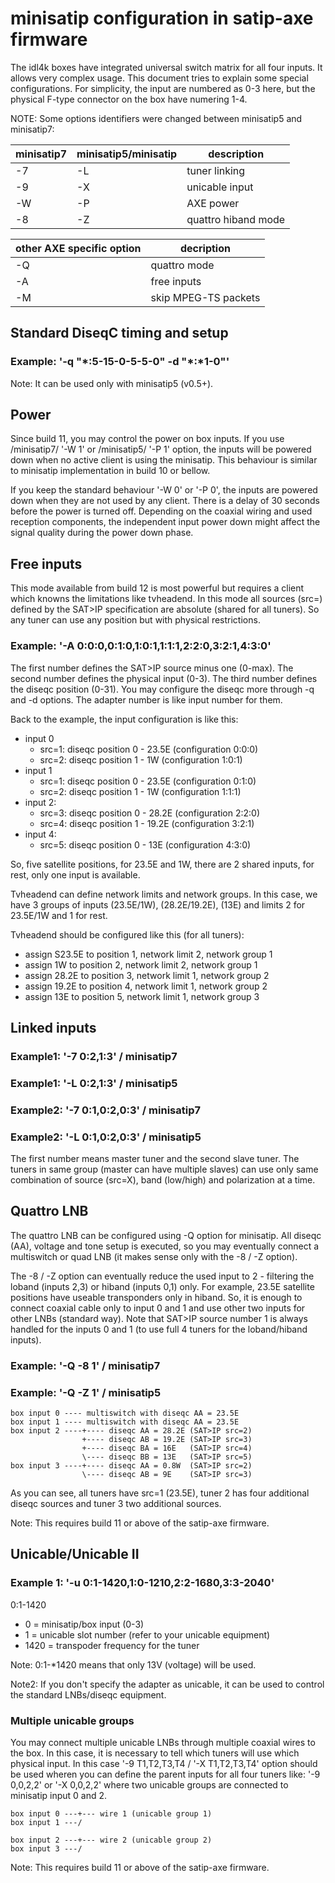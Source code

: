minisatip configuration in satip-axe firmware
=============================================

The idl4k boxes have integrated universal switch matrix for all four inputs.
It allows very complex usage. This document tries to explain some special
configurations. For simplicity, the input are numbered as 0-3 here, but
the physical F-type connector on the box have numering 1-4.

NOTE: Some options identifiers were changed between minisatip5 and minisatip7:

minisatip7 | minisatip5/minisatip | description
-----------|----------------------|-------------------------
-7         | -L                   | tuner linking
-9         | -X                   | unicable input
-W         | -P                   | AXE power
-8         | -Z                   | quattro hiband mode

other AXE specific option | decription
--------------------------|---------------------
-Q                        | quattro mode
-A                        | free inputs
-M                        | skip MPEG-TS packets

Standard DiseqC timing and setup
--------------------------------

### Example: '-q "\*:5-15-0-5-5-0" -d "\*:\*1-0"'

Note: It can be used only with minisatip5 (v0.5+).

Power
-----

Since build 11, you may control the power on box inputs. If you
use /minisatip7/ '-W 1' or /minisatip5/ '-P 1' option, the inputs will
be powered down when no active client is using the minisatip. This
behaviour is similar to minisatip implementation in build 10 or bellow.

If you keep the standard behaviour '-W 0' or '-P 0', the inputs are
powered down when they are not used by any client. There is a delay
of 30 seconds before the power is turned off. Depending on the coaxial
wiring and used reception components, the independent input power down might
affect the signal quality during the power down phase.

Free inputs
-----------

This mode available from build 12 is most powerful but requires
a client which knowns the limitations like tvheadend. In this mode
all sources (src=) defined by the SAT>IP specification are
absolute (shared for all tuners). So any tuner can use any position
but with physical restrictions.

### Example: '-A 0:0:0,0:1:0,1:0:1,1:1:1,2:2:0,3:2:1,4:3:0'

The first number defines the SAT>IP source minus one (0-max).
The second number defines the physical input (0-3). The third
number defines the diseqc position (0-31). You may configure
the diseqc more through -q and -d options. The adapter number
is like input number for them.

Back to the example, the input configuration is like this:

- input 0
  - src=1: diseqc position 0 - 23.5E (configuration 0:0:0)
  - src=2: diseqc position 1 - 1W    (configuration 1:0:1)
- input 1
  - src=1: diseqc position 0 - 23.5E (configuration 0:1:0)
  - src=2: diseqc position 1 - 1W    (configuration 1:1:1)
- input 2:
  - src=3: diseqc position 0 - 28.2E (configuration 2:2:0)
  - src=4: diseqc position 1 - 19.2E (configuration 3:2:1)
- input 4:
  - src=5: diseqc position 0 - 13E   (configuration 4:3:0)

So, five satellite positions, for 23.5E and 1W, there are
2 shared inputs, for rest, only one input is available.

Tvheadend can define network limits and network groups.
In this case, we have 3 groups of inputs (23.5E/1W),
(28.2E/19.2E), (13E) and limits 2 for 23.5E/1W and 1 for rest.

Tvheadend should be configured like this (for all tuners):

- assign S23.5E to position 1, network limit 2, network group 1
- assign 1W     to position 2, network limit 2, network group 1
- assign 28.2E  to position 3, network limit 1, network group 2
- assign 19.2E  to position 4, network limit 1, network group 2
- assign 13E    to position 5, network limit 1, network group 3

Linked inputs
-------------

### Example1: '-7 0:2,1:3' / minisatip7
### Example1: '-L 0:2,1:3' / minisatip5
### Example2: '-7 0:1,0:2,0:3' / minisatip7
### Example2: '-L 0:1,0:2,0:3' / minisatip5

The first number means master tuner and the second slave tuner.
The tuners in same group (master can have multiple slaves) can
use only same combination of source (src=X), band (low/high)
and polarization at a time.


Quattro LNB
------------

The quattro LNB can be configured using -Q option for minisatip. All
diseqc (AA), voltage and tone setup is executed, so you may eventually
connect a multiswitch or quad LNB (it makes sense only with
the -8 / -Z option).

The -8 / -Z option can eventually reduce the used input to 2 - filtering the
loband (inputs 2,3) or hiband (inputs 0,1) only. For example, 23.5E
satellite positions have useable transponders only in hiband. So, it is
enough to connect coaxial cable only to input 0 and 1 and use other
two inputs for other LNBs (standard way). Note that SAT>IP source number 1
is always handled for the inputs 0 and 1 (to use full 4 tuners for the
loband/hiband inputs).

### Example: '-Q -8 1' / minisatip7
### Example: '-Q -Z 1' / minisatip5

    box input 0 ---- multiswitch with diseqc AA = 23.5E
    box input 1 ---- multiswitch with diseqc AA = 23.5E
    box input 2 ----+---- diseqc AA = 28.2E (SAT>IP src=2)
                    +---- diseqc AB = 19.2E (SAT>IP src=3)
                    +---- diseqc BA = 16E   (SAT>IP src=4)
                    \---- diseqc BB = 13E   (SAT>IP src=5)
    box input 3 ----+---- diseqc AA = 0.8W  (SAT>IP src=2)
                    \---- diseqc AB = 9E    (SAT>IP src=3)

As you can see, all tuners have src=1 (23.5E), tuner 2 has four
additional diseqc sources and tuner 3 two additional sources.

Note: This requires build 11 or above of the satip-axe firmware.


Unicable/Unicable II
--------------------


### Example 1: '-u 0:1-1420,1:0-1210,2:2-1680,3:3-2040'

0:1-1420

  - 0 = minisatip/box input (0-3)
  - 1 = unicable slot number (refer to your unicable equipment)
  - 1420 = transpoder frequency for the tuner

Note: 0:1-*1420 means that only 13V (voltage) will be used.

Note2: If you don't specify the adapter as unicable, it can be used to
control the standard LNBs/diseqc equipment.


### Multiple unicable groups

You may connect multiple unicable LNBs through multiple coaxial
wires to the box. In this case, it is necessary to tell which tuners
will use which physical input. In this case '-9 T1,T2,T3,T4 /
'-X T1,T2,T3,T4' option should be used wheren you can define the parent
inputs for all four tuners like: '-9 0,0,2,2' or '-X 0,0,2,2' where two
unicable groups are connected to minisatip input 0 and 2.

    box input 0 ---+--- wire 1 (unicable group 1)
    box input 1 ---/

    box input 2 ---+--- wire 2 (unicable group 2)
    box input 3 ---/

Note: This requires build 11 or above of the satip-axe firmware.
